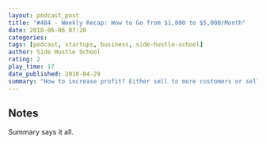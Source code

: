 ```yaml
---
layout: podcast_post
title: "#484 - Weekly Recap: How to Go from $1,000 to $5,000/Month"
date: 2018-06-06 07:20
categories:
tags: [podcast, startups, business, side-hustle-school]
author: Side Hustle School
rating: 2
play_time: 17
date_published: 2018-04-29
summary: "How to increase profit? Either sell to more customers or sell more to existing customers."
---
```


## Notes

Summary says it all.

